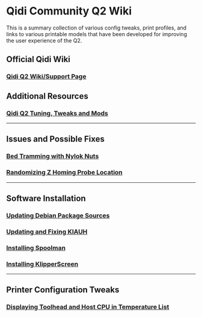 # Qidi Community Q2 Wiki

This is a summary collection of various config tweaks, print profiles, and links to various printable models that have been developed for improving the user experience of the Q2.

## Official Qidi Wiki

### [Qidi Q2 Wiki/Support Page](https://wiki.qidi3d.com/en/Q2)

## Additional Resources

### [Qidi Q2 Tuning, Tweaks and Mods](https://github.com/bluedrool/Qidi-Q2-tuning-tweaks-and-mods)

---

## Issues and Possible Fixes

### [Bed Tramming with Nylok Nuts](./content/bed-tramming/README.md)

### [Randomizing Z Homing Probe Location](./content/randomize-probing/README.md)

---

## Software Installation

### [Updating Debian Package Sources](./content/debian-package-sources/README.md)

### [Updating and Fixing KIAUH](./content/kiauh-update-and-fix/README.md)

### [Installing Spoolman](./content/spoolman-installation/README.md)

### [Installing KlipperScreen](./content/klipperscreen-installation/README.md)

---

## Printer Configuration Tweaks

### [Displaying Toolhead and Host CPU in Temperature List](./content/temperature-monitoring/README.md)
